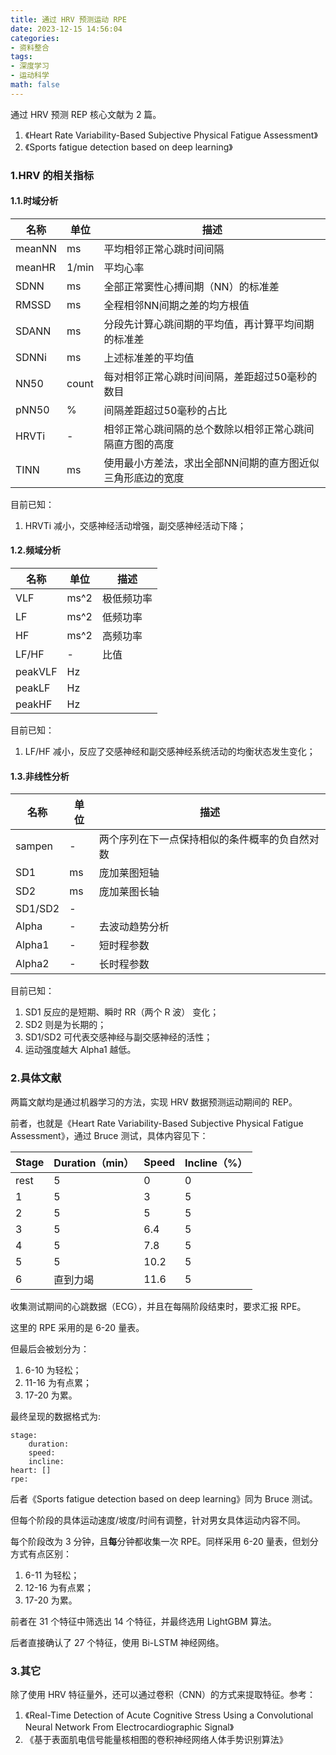 ```yaml
---
title: 通过 HRV 预测运动 RPE
date: 2023-12-15 14:56:04
categories:
- 资料整合
tags:
- 深度学习
- 运动科学
math: false
---
```


通过 HRV 预测 REP 核心文献为 2 篇。

1. 《Heart Rate Variability-Based Subjective Physical Fatigue Assessment》
2. 《Sports fatigue detection based on deep learning》

### 1.HRV 的相关指标

#### 1.1.时域分析

| 名称   | 单位  | 描述                                                       |
| ------ | ----- | ---------------------------------------------------------- |
| meanNN | ms    | 平均相邻正常心跳时间间隔                                   |
| meanHR | 1/min | 平均心率                                                   |
| SDNN   | ms    | 全部正常窦性心搏间期（NN）的标准差                         |
| RMSSD  | ms    | 全程相邻NN间期之差的均方根值                               |
| SDANN  | ms    | 分段先计算心跳间期的平均值，再计算平均间期的标准差         |
| SDNNi  | ms    | 上述标准差的平均值                                         |
| NN50   | count | 每对相邻正常心跳时间间隔，差距超过50毫秒的数目             |
| pNN50  | %     | 间隔差距超过50毫秒的占比                                   |
| HRVTi  | -     | 相邻正常心跳间隔的总个数除以相邻正常心跳间隔直方图的高度   |
| TINN   | ms    | 使用最小方差法，求出全部NN间期的直方图近似三角形底边的宽度 |

目前已知：

1. HRVTi 减小，交感神经活动增强，副交感神经活动下降；

#### 1.2.频域分析

| 名称    | 单位 | 描述       |
| ------- | ---- | ---------- |
| VLF     | ms^2 | 极低频功率 |
| LF      | ms^2 | 低频功率   |
| HF      | ms^2 | 高频功率   |
| LF/HF   | -    | 比值       |
| peakVLF | Hz   |            |
| peakLF  | Hz   |            |
| peakHF  | Hz   |            |

目前已知：

1. LF/HF 减小，反应了交感神经和副交感神经系统活动的均衡状态发生变化；

#### 1.3.非线性分析

| 名称    | 单位 | 描述                                           |
| ------- | ---- | ---------------------------------------------- |
| sampen  | -    | 两个序列在下一点保持相似的条件概率的负自然对数 |
| SD1     | ms   | 庞加莱图短轴                                   |
| SD2     | ms   | 庞加莱图长轴                                   |
| SD1/SD2 | -    |                                                |
| Alpha   | -    | 去波动趋势分析                                 |
| Alpha1  | -    | 短时程参数                                     |
| Alpha2  | -    | 长时程参数                                     |

目前已知：

1. SD1 反应的是短期、瞬时 RR（两个 R 波） 变化；
2. SD2 则是为长期的；
3. SD1/SD2 可代表交感神经与副交感神经的活性；
4. 运动强度越大 Alpha1 越低。

### 2.具体文献

两篇文献均是通过机器学习的方法，实现 HRV 数据预测运动期间的 REP。

前者，也就是《Heart Rate Variability-Based Subjective Physical Fatigue Assessment》，通过 Bruce 测试，具体内容见下：

| Stage | Duration（min） | Speed | Incline（%） |
| ----- | --------------- | ----- | ------------ |
| rest  | 5               | 0     | 0            |
| 1     | 5               | 3     | 5            |
| 2     | 5               | 5     | 5            |
| 3     | 5               | 6.4   | 5            |
| 4     | 5               | 7.8   | 5            |
| 5     | 5               | 10.2  | 5            |
| 6     | 直到力竭        | 11.6  | 5            |

收集测试期间的心跳数据（ECG），并且在每隔阶段结束时，要求汇报 RPE。

这里的 RPE 采用的是 6-20 量表。

但最后会被划分为：

1. 6-10 为轻松；
2. 11-16 为有点累；
3. 17-20 为累。

最终呈现的数据格式为:

```
stage:
	duration:
	speed:
	incline:
heart: []
rpe:
```

后者《Sports fatigue detection based on deep learning》同为 Bruce 测试。

但每个阶段的具体运动速度/坡度/时间有调整，针对男女具体运动内容不同。

每个阶段改为 3 分钟，且**每**分钟都收集一次 RPE。同样采用 6-20 量表，但划分方式有点区别：

1. 6-11 为轻松；
2. 12-16 为有点累；
3. 17-20 为累。

前者在 31 个特征中筛选出 14 个特征，并最终选用 LightGBM 算法。

后者直接确认了 27 个特征，使用 Bi-LSTM 神经网络。

### 3.其它

除了使用 HRV 特征量外，还可以通过卷积（CNN）的方式来提取特征。参考：

1. 《Real-Time Detection of Acute Cognitive Stress Using a Convolutional Neural Network From Electrocardiographic Signal》
2. 《基于表面肌电信号能量核相图的卷积神经网络人体手势识别算法》

